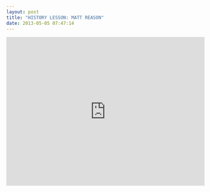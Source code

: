 ```yaml
---
layout: post
title: "HISTORY LESSON: MATT REASON"
date: 2013-05-05 07:47:14
---
```


<p><iframe frameborder="0" height="393" src="http://www.youtube.com/embed/4stuQAXgk_8?rel=0" width="524"></iframe></p>
